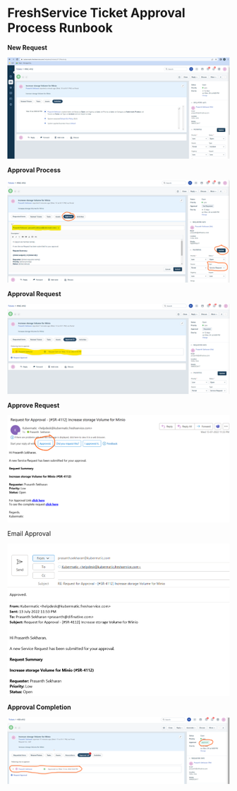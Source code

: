 
# FreshService Ticket Approval Process Runbook

  **New Request**

![New Request](../Images/New_Request.png)

  **Approval Process**

![Approval Process](../Images/Approval_Process.png)

  **Approval Request**
  
![Approval Request](../Images/Approval_Request.png)

  **Approve Request**
  
![Approve Request](../Images/Approve_Request.png)

Email Approval
  
![Email Approval](../Images/Email_Approval.png)

  **Approval Completion**

  ![Approval Completion](../Images/Approval_Complete.png)
  
